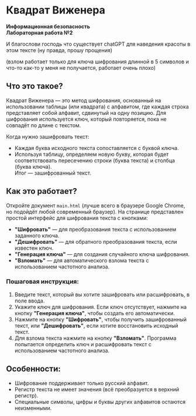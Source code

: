 # Квадрат Виженера  
**Информационная безопасность**  
**Лабораторная работа №2**

И благослови господь что существует chatGPT для наведения красоты в этом тексте (ну правда, прошу прощения)

(взлом работает только для ключа шифрования длинной в 5 символов и что-то как-то у меня не получается, работает очень плохо)

## Что это такое?  
Квадрат Виженера — это метод шифрования, основанный на использовании таблицы (или квадрата) с алфавитом, где каждая строка представляет собой алфавит, сдвинутый на одну позицию. Для шифрования используется ключ, который повторяется, пока не совпадёт по длине с текстом.  

Когда нужно зашифровать текст:  
- Каждая буква исходного текста сопоставляется с буквой ключа.  
- Используя таблицу, определяем новую букву, которая будет соответствовать пересечению строки (буква текста) и столбца (буква ключа).  
Итог — зашифрованный текст.

## Как это работает?  
Откройте документ `main.html` (лучше всего в браузере Google Chrome, но подойдёт любой современный браузер). На странице представлен простой интерфейс для шифрования текста с кнопками:  
- **"Шифровать"** — для преобразования текста с использованием заданного ключа.  
- **"Дешифровать"** — для обратного преобразования текста, если известен ключ.  
- **"Генерация ключа"** — для создания случайного ключа шифрования.  
- **"Взломать"** — для автоматического взлома текста с использованием частотного анализа.  

### Пошаговая инструкция:  
1. Введите текст, который вы хотите зашифровать или расшифровать, в поле ввода.  
2. Укажите ключ для шифрования. Если ключ отсутствует, нажмите на кнопку **"Генерация ключа"**, чтобы создать его автоматически.  
3. Нажмите на кнопку **"Шифровать"**, чтобы получить зашифрованный текст, или **"Дешифровать"**, если хотите восстановить исходный текст.  
4. Для взлома текста нажмите на кнопку **"Взломать"**. Программа попытается определить ключ и расшифровать текст с использованием частотного анализа. 

## Особенности:  
- Шифрование поддерживает только русский алфавит.  
- Регистр текста не имеет значения (всё преобразуется в верхний регистр).  
- Специальные символы, цифры и буквы других алфавитов остаются неизменными.  
